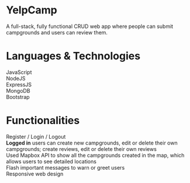 # YelpCamp 
A full-stack, fully functional CRUD web app where people can submit campgrounds and users can review them.

# Languages & Technologies
JavaScript\
NodeJS\
ExpressJS\
MongoDB\
Bootstrap

# Functionalities
Register / Login / Logout\
**Logged in** users can create new campgrounds, edit or delete their own campgrounds; create reviews, edit or delete their own reviews\
Used Mapbox API to show all the campgrounds created in the map, which allows users to see detailed locations\
Flash important messages to warn or greet users\
Responsive web design

